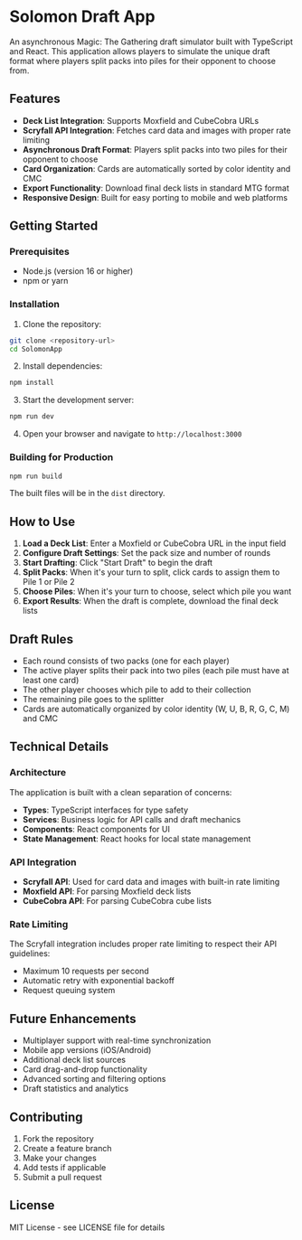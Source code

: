 # Solomon Draft App

An asynchronous Magic: The Gathering draft simulator built with TypeScript and React. This application allows players to simulate the unique draft format where players split packs into piles for their opponent to choose from.

## Features

- **Deck List Integration**: Supports Moxfield and CubeCobra URLs
- **Scryfall API Integration**: Fetches card data and images with proper rate limiting
- **Asynchronous Draft Format**: Players split packs into two piles for their opponent to choose
- **Card Organization**: Cards are automatically sorted by color identity and CMC
- **Export Functionality**: Download final deck lists in standard MTG format
- **Responsive Design**: Built for easy porting to mobile and web platforms

## Getting Started

### Prerequisites

- Node.js (version 16 or higher)
- npm or yarn

### Installation

1. Clone the repository:
```bash
git clone <repository-url>
cd SolomonApp
```

2. Install dependencies:
```bash
npm install
```

3. Start the development server:
```bash
npm run dev
```

4. Open your browser and navigate to `http://localhost:3000`

### Building for Production

```bash
npm run build
```

The built files will be in the `dist` directory.

## How to Use

1. **Load a Deck List**: Enter a Moxfield or CubeCobra URL in the input field
2. **Configure Draft Settings**: Set the pack size and number of rounds
3. **Start Drafting**: Click "Start Draft" to begin the draft
4. **Split Packs**: When it's your turn to split, click cards to assign them to Pile 1 or Pile 2
5. **Choose Piles**: When it's your turn to choose, select which pile you want
6. **Export Results**: When the draft is complete, download the final deck lists

## Draft Rules

- Each round consists of two packs (one for each player)
- The active player splits their pack into two piles (each pile must have at least one card)
- The other player chooses which pile to add to their collection
- The remaining pile goes to the splitter
- Cards are automatically organized by color identity (W, U, B, R, G, C, M) and CMC

## Technical Details

### Architecture

The application is built with a clean separation of concerns:

- **Types**: TypeScript interfaces for type safety
- **Services**: Business logic for API calls and draft mechanics
- **Components**: React components for UI
- **State Management**: React hooks for local state management

### API Integration

- **Scryfall API**: Used for card data and images with built-in rate limiting
- **Moxfield API**: For parsing Moxfield deck lists
- **CubeCobra API**: For parsing CubeCobra cube lists

### Rate Limiting

The Scryfall integration includes proper rate limiting to respect their API guidelines:
- Maximum 10 requests per second
- Automatic retry with exponential backoff
- Request queuing system

## Future Enhancements

- Multiplayer support with real-time synchronization
- Mobile app versions (iOS/Android)
- Additional deck list sources
- Card drag-and-drop functionality
- Advanced sorting and filtering options
- Draft statistics and analytics

## Contributing

1. Fork the repository
2. Create a feature branch
3. Make your changes
4. Add tests if applicable
5. Submit a pull request

## License

MIT License - see LICENSE file for details


